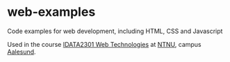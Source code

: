 # web-examples

Code examples for web development, including HTML, CSS and Javascript

Used in the
course [IDATA2301 Web Technologies](https://www.ntnu.edu/studies/courses/IDATA2301)
at [NTNU](https://ntnu.edu), campus [Aalesund](https://ntnu.edu/alesund).